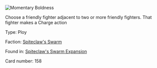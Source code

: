 
![Momentary Boldness](https://warhammerunderworlds.com/wp-content/uploads/sites/6/2018/02/158_ENG.png)

Choose a friendly fighter adjacent to two or more friendly fighters. That fighter makes a Charge action

Type: Ploy

Faction: [Spiteclaw's Swarm](/factions/spiteclaws-swarm.md)

Found in: [Spiteclaw's Swarm Expansion](/locations/spiteclaws-swarm-expansion.md)

Card number: 158
